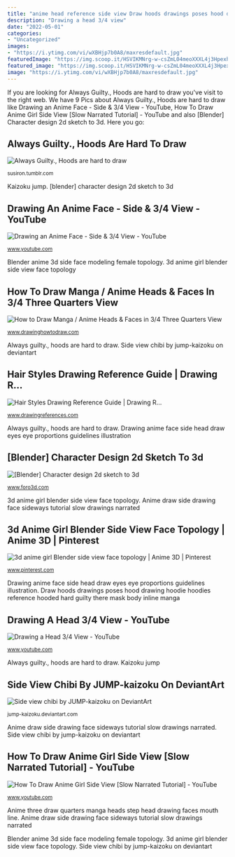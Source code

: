```yaml
---
title: "anime head reference side view Draw hoods drawings poses hood drawing hoodie hoodies reference hooded hard guilty there mask body inline manga"
description: "Drawing a head 3/4 view"
date: "2022-05-01"
categories:
- "Uncategorized"
images:
- "https://i.ytimg.com/vi/wXBHjp7b0A8/maxresdefault.jpg"
featuredImage: "https://img.scoop.it/HSVIKMNrg-w-csZmL04meoXXXL4j3HpexhjNOf_P3YmryPKwJ94QGRtDb3Sbc6KY"
featured_image: "https://img.scoop.it/HSVIKMNrg-w-csZmL04meoXXXL4j3HpexhjNOf_P3YmryPKwJ94QGRtDb3Sbc6KY"
image: "https://i.ytimg.com/vi/wXBHjp7b0A8/maxresdefault.jpg"
---
```


If you are looking for Always Guilty., Hoods are hard to draw you've visit to the right web. We have 9 Pics about Always Guilty., Hoods are hard to draw like Drawing an Anime Face - Side &amp; 3/4 View - YouTube, How To Draw Anime Girl Side View [Slow Narrated Tutorial] - YouTube and also [Blender] Character design 2d sketch to 3d. Here you go:

## Always Guilty., Hoods Are Hard To Draw

![Always Guilty., Hoods are hard to draw](http://media.tumblr.com/5b1d7d28417412b4dc516f87727ec8e3/tumblr_inline_mfbe4dQlUr1qlrm2j.png "[blender] character design 2d sketch to 3d")

<small>susiron.tumblr.com</small>

Kaizoku jump. [blender] character design 2d sketch to 3d

## Drawing An Anime Face - Side &amp; 3/4 View - YouTube

![Drawing an Anime Face - Side &amp; 3/4 View - YouTube](http://i1.ytimg.com/vi/XMB65hHcAVE/maxresdefault.jpg "Hair styles drawing reference guide")

<small>www.youtube.com</small>

Blender anime 3d side face modeling female topology. 3d anime girl blender side view face topology

## How To Draw Manga / Anime Heads &amp; Faces In 3/4 Three Quarters View

![How to Draw Manga / Anime Heads &amp; Faces in 3/4 Three Quarters View](http://www.drawinghowtodraw.com/stepbystepdrawinglessons/wp-content/uploads/2010/11/04-threequartersviewofthehead.png "Drawing anime face side head draw eyes eye proportions guidelines illustration")

<small>www.drawinghowtodraw.com</small>

Always guilty., hoods are hard to draw. Side view chibi by jump-kaizoku on deviantart

## Hair Styles Drawing Reference Guide | Drawing R...

![Hair Styles Drawing Reference Guide | Drawing R...](https://img.scoop.it/HSVIKMNrg-w-csZmL04meoXXXL4j3HpexhjNOf_P3YmryPKwJ94QGRtDb3Sbc6KY "Drawing anime face side head draw eyes eye proportions guidelines illustration")

<small>www.drawingreferences.com</small>

Always guilty., hoods are hard to draw. Drawing anime face side head draw eyes eye proportions guidelines illustration

## [Blender] Character Design 2d Sketch To 3d

![[Blender] Character design 2d sketch to 3d](https://www.foro3d.com/attachments/106188d1243978607-character-design-2d-sketch-to-3d-image005.png "Drawing portrait head drawings paintingvalley")

<small>www.foro3d.com</small>

3d anime girl blender side view face topology. Anime draw side drawing face sideways tutorial slow drawings narrated

## 3d Anime Girl Blender Side View Face Topology | Anime 3D | Pinterest

![3d anime girl Blender side view face topology | Anime 3D | Pinterest](https://s-media-cache-ak0.pinimg.com/600x315/f0/64/41/f06441a9bb65a54eed986fe0be11739a.jpg "Anime three draw quarters manga heads step head drawing faces mouth line")

<small>www.pinterest.com</small>

Drawing anime face side head draw eyes eye proportions guidelines illustration. Draw hoods drawings poses hood drawing hoodie hoodies reference hooded hard guilty there mask body inline manga

## Drawing A Head 3/4 View - YouTube

![Drawing a Head 3/4 View - YouTube](https://i.ytimg.com/vi/7oPDFXz9NiI/maxresdefault.jpg "Drawing hair reference")

<small>www.youtube.com</small>

Always guilty., hoods are hard to draw. Kaizoku jump

## Side View Chibi By JUMP-kaizoku On DeviantArt

![Side view chibi by JUMP-kaizoku on DeviantArt](https://orig00.deviantart.net/8760/f/2008/103/0/4/side_view_chibi_by_jump_kaizoku.jpg "How to draw anime girl side view [slow narrated tutorial]")

<small>jump-kaizoku.deviantart.com</small>

Anime draw side drawing face sideways tutorial slow drawings narrated. Side view chibi by jump-kaizoku on deviantart

## How To Draw Anime Girl Side View [Slow Narrated Tutorial] - YouTube

![How To Draw Anime Girl Side View [Slow Narrated Tutorial] - YouTube](https://i.ytimg.com/vi/wXBHjp7b0A8/maxresdefault.jpg "Drawing portrait head drawings paintingvalley")

<small>www.youtube.com</small>

Anime three draw quarters manga heads step head drawing faces mouth line. Anime draw side drawing face sideways tutorial slow drawings narrated

Blender anime 3d side face modeling female topology. 3d anime girl blender side view face topology. Side view chibi by jump-kaizoku on deviantart
